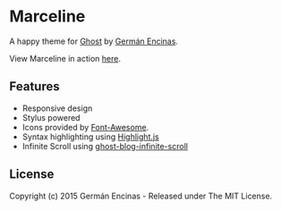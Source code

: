 Marceline
======

A happy theme for [Ghost](https://github.com/tryghost/ghost/) by [Germán Encinas](http://germanencinas.com/).

View Marceline in action [here](http://germanencinas.com/marceline).

## Features

* Responsive design
* Stylus powered
* Icons provided by [Font-Awesome](https://github.com/FortAwesome/Font-Awesome).
* Syntax highlighting using [Highlight.js](https://github.com/isagalaev/highlight.js)
* Infinite Scroll using [ghost-blog-infinite-scroll](https://github.com/bateuanave/ghost-blog-infinite-scroll)

## License

Copyright (c) 2015 Germán Encinas - Released under The MIT License.